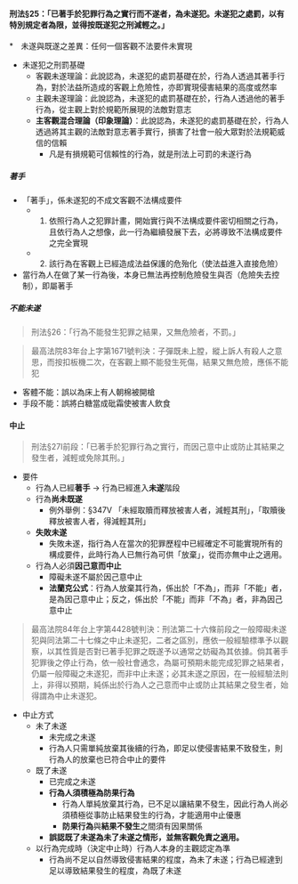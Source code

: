 #### 刑法§25：「已著手於犯罪行為之實行而不遂者，為未遂犯。未遂犯之處罰，以有特別規定者為限，並得按既遂犯之刑減輕之。」

*　未遂與既遂之差異：任何一個客觀不法要件未實現

* 未遂犯之刑罰基礎
	* 客觀未遂理論：此說認為，未遂犯的處罰基礎在於，行為人透過其著手行為，對於法益所造成的客觀上危險性，亦即實現侵害結果的高度或然率
	* 主觀未遂理論：此說認為，未遂犯的處罰基礎在於，行為人透過他的著手行為，從主觀上對於規範所展現的法敵對意志
	* **主客觀混合理論（印象理論）**：此說認為，未遂犯的處罰基礎在於，行為人透過將其主觀的法敵對意志著手實行，損害了社會一般大眾對於法規範威信的信賴
		* 凡是有損規範可信賴性的行為，就是刑法上可罰的未遂行為

##### 著手
* 「著手」，係未遂犯的不成文客觀不法構成要件
	* 1) 依照行為人之犯罪計畫，開始實行與不法構成要件密切相關之行為，且依行為人之想像，此一行為繼續發展下去，必將導致不法構成要件之完全實現
	* 2) 該行為在客觀上已經造成法益保護的危殆化（使法益進入直接危險）
* 當行為人在做了某一行為後，本身已無法再控制危險發生與否（危險失去控制），即屬著手

##### 不能未遂

> 刑法§26：「行為不能發生犯罪之結果，又無危險者，不罰。」

> 最高法院83年台上字第1671號判決：子彈既未上膛，縱上訴人有殺人之意思，而按扣板機二次，在客觀上顯不能發生死傷，結果又無危險，應係不能犯

* 客體不能：誤以為床上有人朝棉被開槍
* 手段不能：誤將白糖當成砒霜使被害人飲食

#### 中止
> 刑法§27Ⅰ前段：「已著手於犯罪行為之實行，而因己意中止或防止其結果之發生者，減輕或免除其刑。」

* 要件
	* 行為人已經**著手** $\rightarrow$ 行為已經進入**未遂**階段
	* 行為**尚未既遂**
		* 例外舉例：§347Ⅴ 「未經取贖而釋放被害人者，減輕其刑」，「取贖後釋放被害人者，得減輕其刑」
	* **失敗未遂**
		* 失敗未遂，指行為人在當次的犯罪歷程中已經確定不可能實現所有的構成要件，此時行為人已無行為可供「放棄」，從而亦無中止之適用。
	* 行為人必須**因己意而中止**
		* 障礙未遂不屬於因己意中止
		* **法蘭克公式**：行為人放棄其行為，係出於「不為」，而非「不能」者，是為因己意中止；反之，係出於「不能」而非「不為」者，非為因己意中止

> 最高法院84年台上字第4428號判決：刑法第二十六條前段之一般障礙未遂犯與同法第二十七條之中止未遂犯，二者之區別，應依一般經驗標準予以觀察，以其性質是否對已著手犯罪之既遂予以通常之妨礙為其依據。倘其著手犯罪後之停止行為，依一般社會通念，為屬可預期未能完成犯罪之結果者，仍屬一般障礙之未遂犯，而非中止未遂；必其未遂之原因，在一般經驗法則上，非得以預期，純係出於行為人之己意而中止或防止其結果之發生者，始得謂為中止未遂犯。

* 中止方式
	* 未了未遂
		* 未完成之未遂
		* 行為人只需單純放棄其後續的行為，即足以使侵害結果不致發生，則行為人的放棄也已符合中止的要件
	* 既了未遂
		* 已完成之未遂
		* **行為人須積極為防果行為**
			* 行為人單純放棄其行為，已不足以讓結果不發生，因此行為人尚必須積極從事防止結果發生的行為，才能適用中止優惠
			* **防果行為**與**結果不發生**之間須有因果關係
		* **誤認既了未遂為未了未遂之情形，並無客觀免責之適用。**
	* 以行為完成時（決定中止時）行為人本身的主觀認定為準
		* 行為尚不足以自然導致侵害結果的程度，為未了未遂；行為已經達到足以導致結果發生的程度，為既了未遂